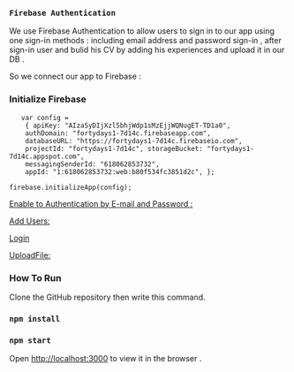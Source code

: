 
### `Firebase Authentication`
 We  use Firebase Authentication to allow users to sign in to our app using one sign-in methods : including email address and password sign-in , after sign-in user and bulid his CV by adding his experiences and upload it in our DB .

So we connect our app to Firebase :
 
 ### Initialize Firebase
```
   var config =
    { apiKey: "AIzaSyDIjXzl5bhjWdp1sMzEjjWQNugET-TD1a0", 
    authDomain: "fortydays1-7d14c.firebaseapp.com", 
    databaseURL: "https://fortydays1-7d14c.firebaseio.com", 
    projectId: "fortydays1-7d14c", storageBucket: "fortydays1-7d14c.appspot.com",
    messagingSenderId: "618062853732",
    appId: "1:618062853732:web:b80f534fc3851d2c", };

firebase.initializeApp(config);
```


  [Enable to  Authentication by E-mail and Password :](user-pass.png)
   
  [Add Users:](user-ass.png)

  [Login](sers\TOSHIBA\Downloads\add-user.png)

  [UploadFile:](OSHIBA\Downloads\add-user.png)

 

### How To Run
 Clone the GitHub repository then write this command. 
### `npm install`

### `npm start`
 Open [http://localhost:3000](http://localhost:3000) to view it in the browser .
